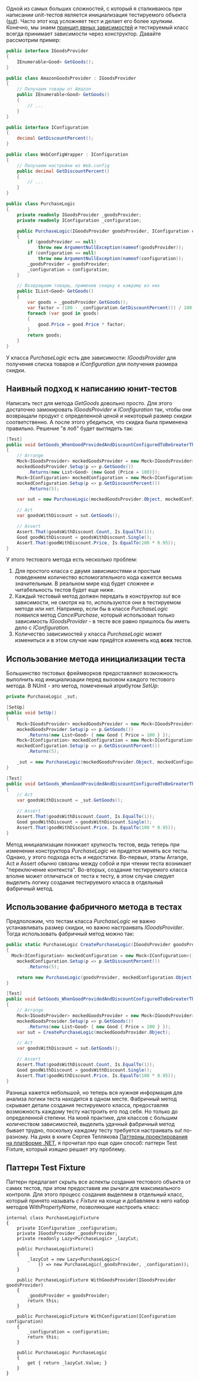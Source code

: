 Одной из самых больших сложностей, с который я сталкиваюсь при написании unit-тестов является инициализация тестируемого объекта ([sut][sut-ploeh]). Часто этот код усложняет тест и делает его более хрупким. Конечно, мы знаем [принцип явных зависимостей][explicit-dependencies-principle] и тестируемый класс всегда принимает зависимости через конструктор. Давайте рассмотрим пример:
```csharp
public interface IGoodsProvider
{
    IEnumerable<Good> GetGoods();
}

public class AmazonGoodsProvider : IGoodsProvider
{
    // Получаем товары от Amazon
    public IEnumerable<Good> GetGoods()
    {
        // ...
    }
}

public interface IConfiguration
{
    decimal GetDiscountPercent();
}

public class WebConfigWrapper : IConfiguration
{
    // Получаем настройки из Web.config
    public decimal GetDiscountPercent()
    {
        // ...
    }
}

public class PurchaseLogic
{
    private readonly IGoodsProvider _goodsProvider;
    private readonly IConfiguration _configuration;

    public PurchaseLogic(IGoodsProvider goodsProvider, IConfiguration configuration)
    {
        if (goodsProvider == null)
            throw new ArgumentNullException(nameof(goodsProvider));
        if (configuration == null)
            throw new ArgumentNullException(nameof(configuration));
        _goodsProvider = goodsProvider;
        _configuration = configuration;
    }

    // Возвращаем товары, применив скидку к каждому из них
    public IList<Good> GetGoods()
    {
        var goods = _goodsProvider.GetGoods();
        var factor = (100 - _configuration.GetDiscountPercent()) / 100;
        foreach (var good in goods)
        {
            good.Price = good.Price * factor;
        }
        return goods;
    }
}
```
У класса *PurchaseLogic* есть две зависимости: *IGoodsProvider* для получения списка товаров и *IConfiguration* для получения размера скидки. 
## Наивный подход к написанию юнит-тестов
Написать тест для метода *GetGoods* довольно просто. Для этого достаточно замокировать *IGoodsProvider* и *IConfiguration* так, чтобы они возвращали продукт с определенной ценой и некоторый размер скидки соответственно. А после этого убедиться, что скидка была применена правильно. Решение "в лоб" будет выглядеть так:
```csharp
[Test]
public void GetGoods_WhenGoodProvidedAndDiscountConfiguredToBeGreaterThenZero_AppliesDiscount()
{
    // Arrange
    Mock<IGoodsProvider> mockedGoodsProvider = new Mock<IGoodsProvider>();
    mockedGoodsProvider.Setup(p => p.GetGoods())
        .Returns(new List<Good> {new Good {Price = 100}});
    Mock<IConfiguration> mockedConfiguration = new Mock<IConfiguration>();
    mockedConfiguration.Setup(p => p.GetDiscountPercent())
        .Returns(5);

    var sut = new PurchaseLogic(mockedGoodsProvider.Object, mockedConfiguration.Object);

    // Act
    var goodsWithDiscount = sut.GetGoods();

    // Assert
    Assert.That(goodsWithDiscount.Count, Is.EqualTo(1));
    Good goodWithDiscount = goodsWithDiscount.Single();
    Assert.That(goodWithDiscount.Price, Is.EqualTo(100 * 0.95));
}
```
У этого тестового метода есть несколько проблем:
1. Для простого класса с двумя зависимостями и простым поведением количество вспомогательного кода кажется весьма значительным. В реальном мире код будет сложнее и читабельность тестов будет еще ниже. 
2. Каждый тестовый метод должен передать в конструктор *sut* все зависимости, не смотря на то, используются они в тестируемом методе или нет. Например, если бы в классе *PurchaseLogic* появился метод *CancelPurchase*, который использовал только зависимость *IGoodsProvider* - в тесте все равно пришлось бы иметь дело с *IConfiguration*.
3. Количество зависимостей у класса *PurchaseLogic* может измениться и в этом случае нам придётся изменять код **всех** тестов.
## Использование метода инициализации теста
Большинство тестовых фреймворков предоставляют возможность выполнить код инициализации перед вызовом каждого тестового метода. В NUnit - это метод, помеченный атрибутом *SetUp*:
```csharp
private PurchaseLogic _sut;

[SetUp]
public void SetUp()
{
    Mock<IGoodsProvider> mockedGoodsProvider = new Mock<IGoodsProvider>();
    mockedGoodsProvider.Setup(p => p.GetGoods())
        .Returns(new List<Good> { new Good { Price = 100 } });
    Mock<IConfiguration> mockedConfiguration = new Mock<IConfiguration>();
    mockedConfiguration.Setup(p => p.GetDiscountPercent())
        .Returns(5);

    _sut = new PurchaseLogic(mockedGoodsProvider.Object, mockedConfiguration.Object);
}

[Test]
public void GetGoods_WhenGoodProvidedAndDiscountConfiguredToBeGreaterThenZero_AppliesDiscount()
{
    // Act
    var goodsWithDiscount = _sut.GetGoods();

    // Assert
    Assert.That(goodsWithDiscount.Count, Is.EqualTo(1));
    Good goodWithDiscount = goodsWithDiscount.Single();
    Assert.That(goodWithDiscount.Price, Is.EqualTo(100 * 0.95));
}
```
Метод инициализации понижает хрупкость тестов, ведь теперь при изменении конструктора *PurchaseLogic* не придется менять все тесты. Однако, у этого подхода есть и недостатки. Во-первых, этапы Arrange, Act и Assert обычно связаны между собой и при чтении теста возникает "переключение контекста". Во-вторых, создание тестируемого класса вполне может отличаться от теста к тесту, в этом случае следует выделить логику создания тестируемого класса в отдельный фабричный метод.
## Использование фабричного метода в тестах
Предположим, что тестам класса *PurchaseLogic* не важно устанавливать размер скидки, но важно настраивать *IGoodsProvider*. Тогда использовать фабричный метод можно так:
```csharp
public static PurchaseLogic CreatePurchaseLogic(IGoodsProvider goodsProvider)
{
  Mock<IConfiguration> mockedConfiguration = new Mock<IConfiguration>();
    mockedConfiguration.Setup(p => p.GetDiscountPercent())
        .Returns(5);

    return new PurchaseLogic(goodsProvider, mockedConfiguration.Object);
}

[Test]
public void GetGoods_WhenGoodProvidedAndDiscountConfiguredToBeGreaterThenZero_AppliesDiscount()
{
    // Arrange
    Mock<IGoodsProvider> mockedGoodsProvider = new Mock<IGoodsProvider>();
    mockedGoodsProvider.Setup(p => p.GetGoods())
        .Returns(new List<Good> { new Good { Price = 100 } });
    var sut = CreatePurchaseLogic(mockedGoodsProvider.Object);

    // Act
    var goodsWithDiscount = sut.GetGoods();

    // Assert
    Assert.That(goodsWithDiscount.Count, Is.EqualTo(1));
    Good goodWithDiscount = goodsWithDiscount.Single();
    Assert.That(goodWithDiscount.Price, Is.EqualTo(100 * 0.95));
}
```
Разница кажется небольшой, но теперь вся *нужная* информация для анализа логики теста находится в одном месте. Фабричный метод скрывает детали создания тестируемого класса, предоставляя возможность каждому тесту настроить его под себя. Но только до определенной степени. На моей практике, для классов с большим количеством зависимостей, выделить удачный фабричный метод бывает трудно, поскольку каждому тесту требуется настраивать *sut* по-разному. На днях в книге Сергея Теплякова [Паттерны проектирования на платформе .NET][patters-book], я прочитал про еще один способ: паттерн Test Fixture, который изящно решает эту проблему.
## Паттерн Test Fixture
Паттерн предлагает скрыть все аспекты создания тестового объекта от самих тестов, при этом предоставив им рычаги для максимального контроля. Для этого процесс создания выделяем в отдельный класс, который принято называть с *Fixture* на конце и добавляем в него набор методов With*PropertyName*, позволяющие настроить класс:
```
internal class PurchaseLogicFixture
{
    private IConfiguration _configuration;
    private IGoodsProvider _goodsProvider;
    private readonly Lazy<PurchaseLogic> _lazyCut;

    public PurchaseLogicFixture()
    {
        _lazyCut = new Lazy<PurchaseLogic>(
            () => new PurchaseLogic(_goodsProvider, _configuration));
    }

    public PurchaseLogicFixture WithGoodsProvider(IGoodsProvider goodsProvider)
    {
        _goodsProvider = goodsProvider;
        return this;
    }

    public PurchaseLogicFixture WithConfiguration(IConfiguration configuration)
    {
        _configuration = configuration;
        return this;
    }

    public PurchaseLogic PurchaseLogic
    {
        get { return _lazyCut.Value; }
    }
}
```

[sut-ploeh]: https://blogs.msdn.microsoft.com/ploeh/2008/10/06/naming-sut-test-variables/
[explicit-dependencies-principle]: http://deviq.com/explicit-dependencies-principle/
[sut-double-ploeh]: http://blog.ploeh.dk/2016/06/15/sut-double/
[patters-book]: https://www.ozon.ru/context/detail/id/31789305/
[about-development-testing]: http://sergeyteplyakov.blogspot.ru/2014/04/about-development-testing.html